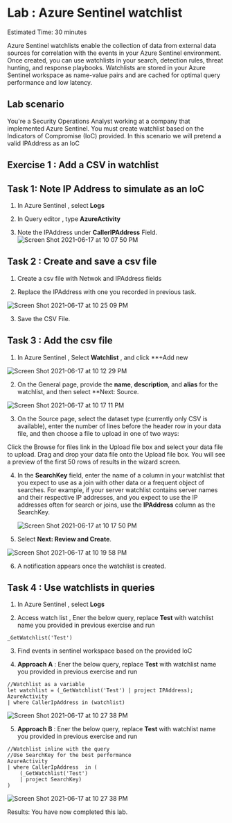 # Lab : Azure Sentinel watchlist

Estimated Time: 30 minutes

Azure Sentinel watchlists enable the collection of data from external data sources for correlation with the events in your Azure Sentinel environment. 
Once created, you can use watchlists in your search, detection rules, threat hunting, and response playbooks. 
Watchlists are stored in your Azure Sentinel workspace as name-value pairs and are cached for optimal query performance and low latency.

## Lab scenario

You're a Security Operations Analyst working at a company that implemented Azure Sentinel. You must create watchlist based on the Indicators of Compromise (IoC) provided.
In this scenario we will pretend a valid IPAddress as an IoC






## Exercise 1 : Add a CSV in watchlist

## Task 1: Note  IP Address  to simulate as an IoC

1. In Azure Sentinel , select **Logs**

2. In Query editor , type **AzureActivity**

3. Note the IPAddress under **CallerIPAddress** Field.
 ![Screen Shot 2021-06-17 at 10 07 50 PM](https://user-images.githubusercontent.com/33748560/122443288-0f749800-cfbd-11eb-9e84-bea42cf7be55.png)

## Task 2 : Create and save a csv file

1. Create a csv file with Netwok and IPAddress fields 

2. Replace the IPAddress with one you recorded in previous task.

![Screen Shot 2021-06-17 at 10 25 09 PM](https://user-images.githubusercontent.com/33748560/122443671-6f6b3e80-cfbd-11eb-9bcb-0d108ae94158.png)

3. Save the CSV File.

## Task 3 : Add the csv file 

1. In Azure Sentinel , Select **Watchlist** , and click **+Add new

![Screen Shot 2021-06-17 at 10 12 29 PM](https://user-images.githubusercontent.com/33748560/122443952-b35e4380-cfbd-11eb-93f1-842a4ffbe7ad.png)

2. On the General page, provide the **name**, **description**, and **alias** for the watchlist, and then select **Next: Source.


![Screen Shot 2021-06-17 at 10 17 11 PM](https://user-images.githubusercontent.com/33748560/122444081-d38e0280-cfbd-11eb-88b7-b0263fae876f.png)


 
3. On the Source page, select the dataset type (currently only CSV is available), enter the number of lines before the header row in your data file, and then choose a file to upload in one of two ways:

  Click the Browse for files link in the Upload file box and select your data file to upload.
  Drag and drop your data file onto the Upload file box.
  You will see a preview of the first 50 rows of results in the wizard screen.

4. In the **SearchKey** field, enter the name of a column in your watchlist that you expect to use as a join with other data or a frequent object of searches. For example, if your server watchlist contains server names and their respective IP addresses, 
   and you expect to use the IP addresses often for search or joins, use the **IPAddress** column as the SearchKey.
   
   ![Screen Shot 2021-06-17 at 10 17 50 PM](https://user-images.githubusercontent.com/33748560/122444221-f5878500-cfbd-11eb-8250-a0d9c326a82d.png)


5. Select **Next: Review and Create**.

![Screen Shot 2021-06-17 at 10 19 58 PM](https://user-images.githubusercontent.com/33748560/122444382-1bad2500-cfbe-11eb-8e0e-1e9d31f20d21.png)


6. A notification appears once the watchlist is created.

## Task 4 : Use watchlists in queries

1. In Azure Sentinel , select **Logs**

2. Access watch list , Ener the below query, replace **Test** with watchlist name you provided in previous exercise and run

```
_GetWatchlist('Test')
```

3. Find events in sentinel workspace based on the provided IoC

4. **Approach A** : Ener the below query, replace **Test** with watchlist name you provided in previous exercise and run

```
//Watchlist as a variable
let watchlist = (_GetWatchlist('Test') | project IPAddress);
AzureActivity
| where CallerIpAddress in (watchlist)
```


![Screen Shot 2021-06-17 at 10 27 38 PM](https://user-images.githubusercontent.com/33748560/122444494-3b444d80-cfbe-11eb-8a80-69e7864f3347.png)


5. **Approach B** : Ener the below query, replace **Test** with watchlist name you provided in previous exercise and run

```
//Watchlist inline with the query
//Use SearchKey for the best performance
AzureActivity
| where CallerIpAddress  in ( 
    (_GetWatchlist('Test')
    | project SearchKey)
)

```

![Screen Shot 2021-06-17 at 10 27 38 PM](https://user-images.githubusercontent.com/33748560/122444494-3b444d80-cfbe-11eb-8a80-69e7864f3347.png)












Results: You have now completed this lab.


                                          
              


